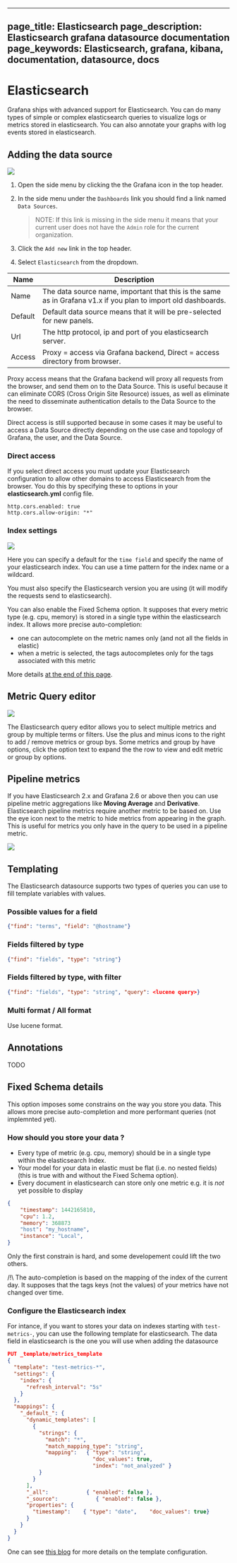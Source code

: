 ----
page_title: Elasticsearch
page_description: Elasticsearch grafana datasource documentation
page_keywords: Elasticsearch, grafana, kibana, documentation, datasource, docs
---

# Elasticsearch

Grafana ships with advanced support for Elasticsearch. You can do many types of
simple or complex elasticsearch queries to visualize logs or metrics stored in elasticsearch. You can
also annotate your graphs with log events stored in elasticsearch.

## Adding the data source
![](/img/v2/add_Graphite.jpg)

1. Open the side menu by clicking the the Grafana icon in the top header.
2. In the side menu under the `Dashboards` link you should find a link named `Data Sources`.

    > NOTE: If this link is missing in the side menu it means that your current user does not have the `Admin` role for the current organization.

3. Click the `Add new` link in the top header.
4. Select `Elasticsearch` from the dropdown.

Name | Description
------------ | -------------
Name | The data source name, important that this is the same as in Grafana v1.x if you plan to import old dashboards.
Default | Default data source means that it will be pre-selected for new panels.
Url | The http protocol, ip and port of you elasticsearch server.
Access | Proxy = access via Grafana backend, Direct = access directory from browser.

Proxy access means that the Grafana backend will proxy all requests from the browser, and send them on to the Data Source. This is useful because it can eliminate CORS (Cross Origin Site Resource) issues, as well as eliminate the need to disseminate authentication details to the Data Source to the browser.

Direct access is still supported because in some cases it may be useful to access a Data Source directly depending on the use case and topology of Grafana, the user, and the Data Source.

### Direct access
If you select direct access you must update your Elasticsearch configuration to allow other domains to access
Elasticsearch from the browser. You do this by specifying these to options in your **elasticsearch.yml** config file.

    http.cors.enabled: true
    http.cors.allow-origin: "*"

### Index settings

![](/img/elasticsearch/elasticsearch_ds_details.png)

Here you can specify a default for the `time field` and specify the name of your elasticsearch index. You can use a time pattern for the index name or a wildcard.

You must also specify the Elasticsearch version you are using (it will modify the requests send to elasticsearch).

You can also enable the Fixed Schema option. It supposes that every metric type (e.g. cpu, memory) is stored in a single type within the elasticsearch index. It allows more precise auto-completion:
- one can autocomplete on the metric names only (and not all the fields in elastic)
- when a metric is selected, the tags autocompletes only for the tags associated with this metric

More details [at the end of this page](#fixed-schema-details).

## Metric Query editor

![](/img/elasticsearch/query_editor.png)

The Elasticsearch query editor allows you to select multiple metrics and group by multiple terms or filters. Use the plus and minus icons to the right to add / remove
metrics or group bys. Some metrics and group by have options, click the option text to expand the the row to view and edit metric or group by options.

## Pipeline metrics

If you have Elasticsearch 2.x and Grafana 2.6 or above then you can use pipeline metric aggregations like
**Moving Average** and **Derivative**. Elasticsearch pipeline metrics require another metric to be based on. Use the eye icon next to the metric
to hide metrics from appearing in the graph. This is useful for metrics you only have in the query to be used
in a pipeline metric.

![](/img/elasticsearch/pipeline_metrics_editor.png)

## Templating

The Elasticsearch datasource supports two types of queries you can use to fill template variables with values.

### Possible values for a field

```json
{"find": "terms", "field": "@hostname"}
```

### Fields filtered by type
```json
{"find": "fields", "type": "string"}
```

### Fields filtered by type, with filter
```json
{"find": "fields", "type": "string", "query": <lucene query>}
```

### Multi format / All format
Use lucene format.



## Annotations
TODO


## Fixed Schema details

This option imposes some constrains on the way you store you data. This allows more precise auto-completion and more performant queries (not implemnted yet).

### How should you store your data ?

- Every type of metric (e.g. cpu, memory) should be in a single type within the elasticsearch Index.
- Your model for your data in elastic must be flat (i.e. no nested fields) (this is true with and without the Fixed Schema option).
- Every document in elasticsearch can store only one metric e.g. it is *not* yet possible to display 
```json
{
    "timestamp": 1442165810,
    "cpu": 1.2,
    "memory": 368873
    "host": "my_hostname",
    "instance": "Local",
}
```

Only the first constrain is hard, and some developement could lift the two
others.

/!\ The auto-completion is based on the mapping of the index of the current
day. It supposes that the tags keys (not the values) of your metrics have not
changed over time.

### Configure the Elasticsearch index

For intance, if you want to stores your data on indexes starting with `test-metrics-`, you can use the following template for elasticsearch.
The data field in elasticsearch is the one you will use when adding the datasource

```json
PUT _template/metrics_template
{
  "template": "test-metrics-*",
  "settings": {
    "index": {
      "refresh_interval": "5s"
    }
  },
  "mappings": {
    "_default_": {
      "dynamic_templates": [
        {
          "strings": {
            "match": "*",
            "match_mapping_type": "string",
            "mapping":   { "type": "string",
                           "doc_values": true,
                           "index": "not_analyzed" }
          }
        }
      ],
      "_all":            { "enabled": false },
      "_source":            { "enabled": false },
      "properties": {
        "timestamp":    { "type": "date",    "doc_values": true}
      }
    }
  }
}
```

One can see [this blog](https://www.elastic.co/blog/elasticsearch-as-a-time-series-data-store) for more details on the template configuration.
